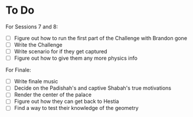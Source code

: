 # To Do

For Sessions 7 and 8:

- [ ] Figure out how to run the first part of the Challenge with Brandon gone
- [ ] Write the Challenge
- [ ] Write scenario for if they get captured
- [ ] Figure out how to give them any more physics info

For Finale:

- [ ] Write finale music
- [ ] Decide on the Padishah's and captive Shabah's true motivations
- [ ] Render the center of the palace
- [ ] Figure out how they can get back to Hestia
- [ ] Find a way to test their knowledge of the geometry
